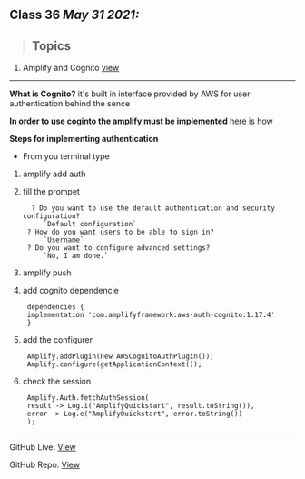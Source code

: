 ## Class 36  *May 31 2021:*  

> ## Topics

   1. Amplify and Cognito [view](https://docs.amplify.aws/lib/auth/getting-started/q/platform/android)   

---

**What is Cognito?** it's built in interface provided by AWS for user authentication behind the sence

**In order to use coginto the amplify must be implemented** [here is how](https://docs.amplify.aws/lib/project-setup/create-application/q/platform/android)

**Steps for implementing authentication**

- From you terminal type

1. amplify add auth
2. fill the prompet

         ? Do you want to use the default authentication and security configuration?
            `Default configuration`
        ? How do you want users to be able to sign in?
            `Username`
        ? Do you want to configure advanced settings?
            `No, I am done.`

3. amplify push
4. add cognito dependencie 

        dependencies {
        implementation 'com.amplifyframework:aws-auth-cognito:1.17.4'
        }
        
5. add the configurer
      
        Amplify.addPlugin(new AWSCognitoAuthPlugin());
        Amplify.configure(getApplicationContext());
        
6. check the session 


        Amplify.Auth.fetchAuthSession(
        result -> Log.i("AmplifyQuickstart", result.toString()),
        error -> Log.e("AmplifyQuickstart", error.toString())
        );

---

GitHub Live: [View](https://anassawalha95.github.io/reading-notes/Code%20401/Class%2036)

GitHub Repo: [View](https://github.com/anassawalha95/reading-notes/tree/main/Code%20401)

